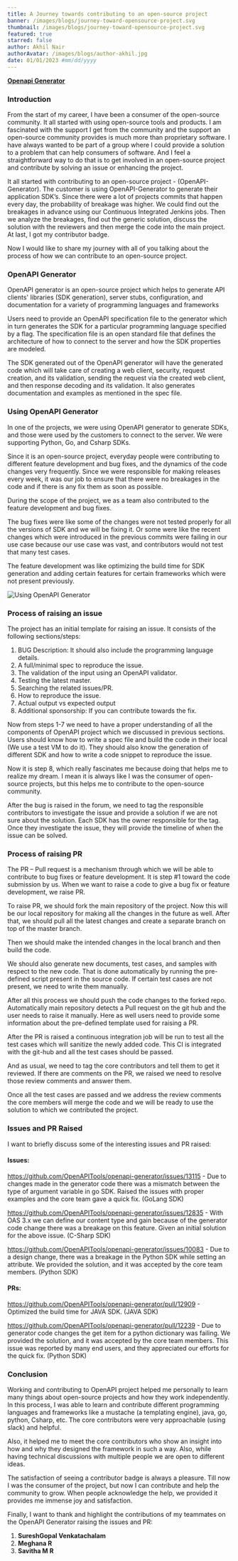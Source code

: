 ```yaml
---
title: A Journey towards contributing to an open-source project
banner: /images/blogs/journey-toward-opensource-project.svg
thumbnail: /images/blogs/journey-toward-opensource-project.svg
featured: true
starred: false
author: Akhil Nair
authorAvatar: /images/blogs/author-akhil.jpg
date: 01/01/2023 #mm/dd/yyyy
---
```


**[Openapi Generator](https://github.com/OpenAPITools/openapi-generator)**

### Introduction

From the start of my career, I have been a consumer of the open-source community. It all started with using open-source tools and products. I am fascinated with the support I get from the community and the support an open-source community provides is much more than proprietary software.
I have always wanted to be part of a group where I could provide a solution to a problem that can help consumers of software. And I feel a straightforward way to do that is to get involved in an open-source project and contribute by solving an issue or enhancing the project.

It all started with contributing to an open-source project - (OpenAPI-Generator). The customer is using OpenAPI-Generator to generate their application SDK’s. Since there were a lot of projects commits that happen every day, the probability of breakage was higher. We could find out the breakages in advance using our Continuous Integrated Jenkins jobs. Then we analyze the breakages, find out the generic solution, discuss the solution with the reviewers and then merge the code into the main project. At last, I got my contributor badge.

Now I would like to share my journey with all of you talking about the process of how we can contribute to an open-source project.

### OpenAPI Generator

OpenAPI generator is an open-source project which helps to generate API clients' libraries (SDK generation), server stubs, configuration, and documentation for a variety of programming languages and frameworks

Users need to provide an OpenAPI specification file to the generator which in turn generates the SDK for a particular programming language specified by a flag. The specification file is an open standard file that defines the architecture of how to connect to the server and how the SDK properties are modeled.

The SDK generated out of the OpenAPI generator will have the generated code which will take care of creating a web client, security, request creation, and its validation, sending the request via the created web client, and then response decoding and its validation. It also generates documentation and examples as mentioned in the spec file.​​​​​​​

### Using OpenAPI Generator

In one of the projects, we were using OpenAPI generator to generate SDKs, and those were used by the customers to connect to the server. We were supporting Python, Go, and Csharp SDKs.

Since it is an open-source project, everyday people were contributing to different feature development and bug fixes, and the dynamics of the code changes very frequently. Since we were responsible for making releases every week, it was our job to ensure that there were no breakages in the code and if there is any fix them as soon as possible.

During the scope of the project, we as a team also contributed to the feature development and bug fixes.

The bug fixes were like some of the changes were not tested properly for all the versions of SDK and we will be fixing it. Or some were like the recent changes which were introduced in the previous commits were failing in our use case because our use case was vast, and contributors would not test that many test cases.

The feature development was like optimizing the build time for SDK generation and adding certain features for certain frameworks which were not present previously.

![Using OpenAPI Generator](/images/blogs/openapi-flow.png)

### Process of raising an issue

The project has an initial template for raising an issue. It consists of the following sections/steps:

1. BUG Description: It should also include the programming language details.
2. A full/minimal spec to reproduce the issue.
3. The validation of the input using an OpenAPI validator.
4. Testing the latest master.
5. Searching the related issues/PR.
6. How to reproduce the issue.
7. Actual output vs expected output
8. Additional sponsorship: If you can contribute towards the fix.

Now from steps 1-7 we need to have a proper understanding of all the components of OpenAPI project which we discussed in previous sections. Users should know how to write a spec file and build the code in their local (We use a test VM to do it). They should also know the generation of different SDK and how to write a code snippet to reproduce the issue.

Now it is step 8, which really fascinates me because doing that helps me to realize my dream. I mean it is always like I was the consumer of open-source projects, but this helps me to contribute to the open-source community.

After the bug is raised in the forum, we need to tag the responsible contributors to investigate the issue and provide a solution if we are not sure about the solution. Each SDK has the owner responsible for the tag. Once they investigate the issue, they will provide the timeline of when the issue can be solved.

### Process of raising PR

The PR – Pull request is a mechanism through which we will be able to contribute to bug fixes or feature development. It is step #1 toward the code submission by us. When we want to raise a code to give a bug fix or feature development, we raise PR.

To raise PR, we should fork the main repository of the project. Now this will be our local repository for making all the changes in the future as well. After that, we should pull all the latest changes and create a separate branch on top of the master branch.

Then we should make the intended changes in the local branch and then build the code.

We should also generate new documents, test cases, and samples with respect to the new code. That is done automatically by running the pre-defined script present in the source code. If certain test cases are not present, we need to write them manually.

After all this process we should push the code changes to the forked repo. Automatically main repository detects a Pull request on the git hub and the user needs to raise it manually. Here as well users need to provide some information about the pre-defined template used for raising a PR.

After the PR is raised a continuous integration job will be run to test all the test cases which will sanitize the newly added code. This CI is integrated with the git-hub and all the test cases should be passed.

And as usual, we need to tag the core contributors and tell them to get it reviewed. If there are comments on the PR, we raised we need to resolve those review comments and answer them.

Once all the test cases are passed and we address the review comments the core members will merge the code and we will be ready to use the solution to which we contributed the project.

### Issues and PR Raised

I want to briefly discuss some of the interesting issues and PR raised:

#### Issues:

https://github.com/OpenAPITools/openapi-generator/issues/13115 - Due to changes made in the generator code there was a mismatch between the type of argument variable in go SDK. Raised the issues with proper examples and the core team gave a quick fix. (GoLang SDK)

https://github.com/OpenAPITools/openapi-generator/issues/12835 - With OAS 3.x we can define our content type and gain because of the generator code change there was a breakage on this feature. Given an initial solution for the above issue. (C-Sharp SDK)

https://github.com/OpenAPITools/openapi-generator/issues/10083 - Due to a design change, there was a breakage in the Python SDK while setting an attribute. We provided the solution, and it was accepted by the core team members. (Python SDK)

#### PRs:

https://github.com/OpenAPITools/openapi-generator/pull/12909 - Optimized the build time for JAVA SDK. (JAVA SDK)

https://github.com/OpenAPITools/openapi-generator/pull/12239 - Due to generator code changes the get item for a python dictionary was failing. We provided the solution, and it was accepted by the core team members. This issue was reported by many end users, and they appreciated our efforts for the quick fix. (Python SDK)

### Conclusion

Working and contributing to OpenAPI project helped me personally to learn many things about open-source projects and how they work independently. In this process, I was able to learn and contribute different programming languages and frameworks like a mustache (a templating engine), java, go, python, Csharp, etc. The core contributors were very approachable (using slack) and helpful.

Also, it helped me to meet the core contributors who show an insight into how and why they designed the framework in such a way. Also, while having technical discussions with multiple people we are open to different ideas.

The satisfaction of seeing a contributor badge is always a pleasure. Till now I was the consumer of the project, but now I can contribute and help the community to grow. When people acknowledge the help, we provided it provides me immense joy and satisfaction.

Finally, I want to thank and highlight the contributions of my teammates on the OpenAPI Generator raising the issues and PR:

1. **SureshGopal Venkatachalam**
2. **Meghana R**
3. **Savitha M R**

